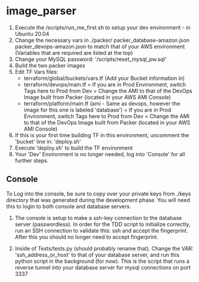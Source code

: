 # image_parser
1. Execute the /scripts/run_me_first.sh to setup your dev environment - in Ubuntu 20.04
2. Change the necessary vars in ./packer/
packer_database-amazon.json  packer_devops-amazon.json
to match that of your AWS environment (Variables that are required are listed at the top)
3. Change your MySQL password: '/scripts/reset_mysql_pw.sql'
4. Build the two packer images
5. Edit TF Vars files: 
   - terraform/global/buckets/vars.tf (Add your Bucket information in)
   - terraform/devops/main.tf 
      = If you are in Prod Environment, switch Tags here to Prod from Dev
      = Change the AMI to that of the DevOps Image built from Packer (located in your AWS AMI Console)
   - terraform/platform/main.tf (ami - Same as devops, however the image for this one is labeled 'database')
      = If you are in Prod Environment, switch Tags here to Prod from Dev
      = Change the AMI to that of the DevOps Image built from Packer (located in your AWS AMI Console)
6. If this is your first time building TF in this environment, uncomment the 'bucket' line in:
   'deploy.sh'
7. Execute 'deploy.sh' to build the TF environment
8. Your 'Dev' Environment is no longer needed, log into 'Console' for all further steps.

## Console ##

To Log into the console, be sure to copy over your private keys from ./keys directory that was generated during the development phase. 
You will need this to login to both console and database servers.

1. The console is setup to make a ssh-key connection to the database server (passwordless). In order for the TDD script to initialize
correctly, run an SSH connection to validate this: ssh <ip-of-database-server> and accept the fingerprint.  After this you should no longer
need to accept fingerprint.

2. Inside of Tests/tests.py (should probably rename that). Change the VAR: 'ssh_address_or_host' to that of your database server, and run this
   python script in the background (for now). This is the script that runs a reverse tunnel into your database server for mysql connections
   on port 3337


